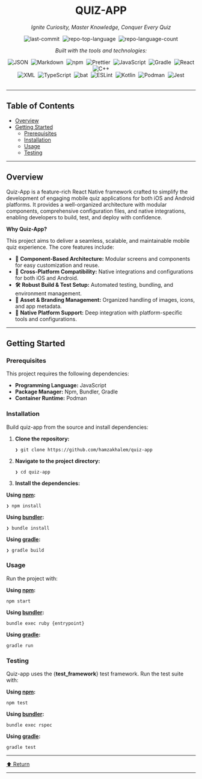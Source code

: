 <div class="prose prose-sm md:prose-base lg:prose-lg max-w-none prose-headings:font-bold prose-a:text-blue-600" style="user-select: none;"><div id="top" class="">

<div align="center" class="text-center">
<h1>QUIZ-APP</h1>
<p><em>Ignite Curiosity, Master Knowledge, Conquer Every Quiz</em></p>

<img alt="last-commit" src="https://img.shields.io/github/last-commit/hamzakhalem/quiz-app?style=flat&amp;logo=git&amp;logoColor=white&amp;color=0080ff" class="inline-block mx-1" style="margin: 0px 2px;">
<img alt="repo-top-language" src="https://img.shields.io/github/languages/top/hamzakhalem/quiz-app?style=flat&amp;color=0080ff" class="inline-block mx-1" style="margin: 0px 2px;">
<img alt="repo-language-count" src="https://img.shields.io/github/languages/count/hamzakhalem/quiz-app?style=flat&amp;color=0080ff" class="inline-block mx-1" style="margin: 0px 2px;">
<p><em>Built with the tools and technologies:</em></p>
<img alt="JSON" src="https://img.shields.io/badge/JSON-000000.svg?style=flat&amp;logo=JSON&amp;logoColor=white" class="inline-block mx-1" style="margin: 0px 2px;">
<img alt="Markdown" src="https://img.shields.io/badge/Markdown-000000.svg?style=flat&amp;logo=Markdown&amp;logoColor=white" class="inline-block mx-1" style="margin: 0px 2px;">
<img alt="npm" src="https://img.shields.io/badge/npm-CB3837.svg?style=flat&amp;logo=npm&amp;logoColor=white" class="inline-block mx-1" style="margin: 0px 2px;">
<img alt="Prettier" src="https://img.shields.io/badge/Prettier-F7B93E.svg?style=flat&amp;logo=Prettier&amp;logoColor=black" class="inline-block mx-1" style="margin: 0px 2px;">
<img alt="JavaScript" src="https://img.shields.io/badge/JavaScript-F7DF1E.svg?style=flat&amp;logo=JavaScript&amp;logoColor=black" class="inline-block mx-1" style="margin: 0px 2px;">
<img alt="Gradle" src="https://img.shields.io/badge/Gradle-02303A.svg?style=flat&amp;logo=Gradle&amp;logoColor=white" class="inline-block mx-1" style="margin: 0px 2px;">
<img alt="React" src="https://img.shields.io/badge/React-61DAFB.svg?style=flat&amp;logo=React&amp;logoColor=black" class="inline-block mx-1" style="margin: 0px 2px;">
<img alt="C++" src="https://img.shields.io/badge/C++-00599C.svg?style=flat&amp;logo=C++&amp;logoColor=white" class="inline-block mx-1" style="margin: 0px 2px;">
<br>
<img alt="XML" src="https://img.shields.io/badge/XML-005FAD.svg?style=flat&amp;logo=XML&amp;logoColor=white" class="inline-block mx-1" style="margin: 0px 2px;">
<img alt="TypeScript" src="https://img.shields.io/badge/TypeScript-3178C6.svg?style=flat&amp;logo=TypeScript&amp;logoColor=white" class="inline-block mx-1" style="margin: 0px 2px;">
<img alt="bat" src="https://img.shields.io/badge/bat-31369E.svg?style=flat&amp;logo=bat&amp;logoColor=white" class="inline-block mx-1" style="margin: 0px 2px;">
<img alt="ESLint" src="https://img.shields.io/badge/ESLint-4B32C3.svg?style=flat&amp;logo=ESLint&amp;logoColor=white" class="inline-block mx-1" style="margin: 0px 2px;">
<img alt="Kotlin" src="https://img.shields.io/badge/Kotlin-7F52FF.svg?style=flat&amp;logo=Kotlin&amp;logoColor=white" class="inline-block mx-1" style="margin: 0px 2px;">
<img alt="Podman" src="https://img.shields.io/badge/Podman-892CA0.svg?style=flat&amp;logo=Podman&amp;logoColor=white" class="inline-block mx-1" style="margin: 0px 2px;">
<img alt="Jest" src="https://img.shields.io/badge/Jest-C21325.svg?style=flat&amp;logo=Jest&amp;logoColor=white" class="inline-block mx-1" style="margin: 0px 2px;">
</div>
<br>
<hr>
<h2>Table of Contents</h2>
<ul class="list-disc pl-4 my-0">
<li class="my-0"><a href="#overview">Overview</a></li>
<li class="my-0"><a href="#getting-started">Getting Started</a>
<ul class="list-disc pl-4 my-0">
<li class="my-0"><a href="#prerequisites">Prerequisites</a></li>
<li class="my-0"><a href="#installation">Installation</a></li>
<li class="my-0"><a href="#usage">Usage</a></li>
<li class="my-0"><a href="#testing">Testing</a></li>
</ul>
</li>
</ul>
<hr>
<h2>Overview</h2>
<p>Quiz-App is a feature-rich React Native framework crafted to simplify the development of engaging mobile quiz applications for both iOS and Android platforms. It provides a well-organized architecture with modular components, comprehensive configuration files, and native integrations, enabling developers to build, test, and deploy with confidence.</p>
<p><strong>Why Quiz-App?</strong></p>
<p>This project aims to deliver a seamless, scalable, and maintainable mobile quiz experience. The core features include:</p>
<ul class="list-disc pl-4 my-0">
<li class="my-0"><strong>🧩</strong> <strong>Component-Based Architecture:</strong> Modular screens and components for easy customization and reuse.</li>
<li class="my-0"><strong>🚀</strong> <strong>Cross-Platform Compatibility:</strong> Native integrations and configurations for both iOS and Android.</li>
<li class="my-0"><strong>🛠️</strong> <strong>Robust Build &amp; Test Setup:</strong> Automated testing, bundling, and environment management.</li>
<li class="my-0"><strong>🎨</strong> <strong>Asset &amp; Branding Management:</strong> Organized handling of images, icons, and app metadata.</li>
<li class="my-0"><strong>🔧</strong> <strong>Native Platform Support:</strong> Deep integration with platform-specific tools and configurations.</li>
</ul>
<hr>
<h2>Getting Started</h2>
<h3>Prerequisites</h3>
<p>This project requires the following dependencies:</p>
<ul class="list-disc pl-4 my-0">
<li class="my-0"><strong>Programming Language:</strong> JavaScript</li>
<li class="my-0"><strong>Package Manager:</strong> Npm, Bundler, Gradle</li>
<li class="my-0"><strong>Container Runtime:</strong> Podman</li>
</ul>
<h3>Installation</h3>
<p>Build quiz-app from the source and install dependencies:</p>
<ol>
<li class="my-0">
<p><strong>Clone the repository:</strong></p>
<pre><code class="language-sh">❯ git clone https://github.com/hamzakhalem/quiz-app
</code></pre>
</li>
<li class="my-0">
<p><strong>Navigate to the project directory:</strong></p>
<pre><code class="language-sh">❯ cd quiz-app
</code></pre>
</li>
<li class="my-0">
<p><strong>Install the dependencies:</strong></p>
</li>
</ol>
<p><strong>Using <a href="https://www.npmjs.com/">npm</a>:</strong></p>
<pre><code class="language-sh">❯ npm install
</code></pre>
<p><strong>Using <a href="https://www.ruby-lang.org/">bundler</a>:</strong></p>
<pre><code class="language-sh">❯ bundle install
</code></pre>
<p><strong>Using <a href="https://gradle.org/">gradle</a>:</strong></p>
<pre><code class="language-sh">❯ gradle build
</code></pre>
<h3>Usage</h3>
<p>Run the project with:</p>
<p><strong>Using <a href="https://www.npmjs.com/">npm</a>:</strong></p>
<pre><code class="language-sh">npm start
</code></pre>
<p><strong>Using <a href="https://www.ruby-lang.org/">bundler</a>:</strong></p>
<pre><code class="language-sh">bundle exec ruby {entrypoint}
</code></pre>
<p><strong>Using <a href="https://gradle.org/">gradle</a>:</strong></p>
<pre><code class="language-sh">gradle run
</code></pre>
<h3>Testing</h3>
<p>Quiz-app uses the {<strong>test_framework</strong>} test framework. Run the test suite with:</p>
<p><strong>Using <a href="https://www.npmjs.com/">npm</a>:</strong></p>
<pre><code class="language-sh">npm test
</code></pre>
<p><strong>Using <a href="https://www.ruby-lang.org/">bundler</a>:</strong></p>
<pre><code class="language-sh">bundle exec rspec
</code></pre>
<p><strong>Using <a href="https://gradle.org/">gradle</a>:</strong></p>
<pre><code class="language-sh">gradle test
</code></pre>
<hr>
<div align="left" class=""><a href="#top">⬆ Return</a></div>
<hr></div></div>
